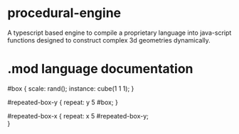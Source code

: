 # procedural-engine
A typescript based engine to compile a proprietary language into java-script functions designed to construct complex 3d geometries dynamically.

# .mod language documentation
#box {
	scale: rand();
    instance: cube(1 1 1);
}

#repeated-box-y {
	repeat: y 5 #box;
}

#repeated-box-x {
	repeat: x 5 #repeated-box-y;  
}